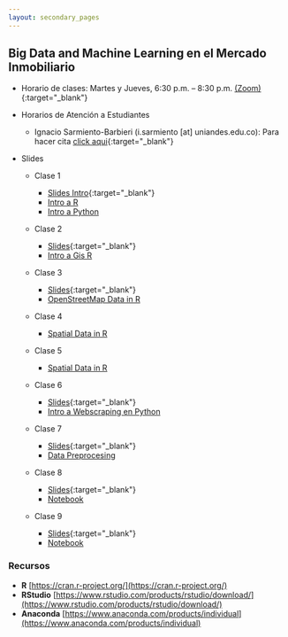 ```yaml
---
layout: secondary_pages
---
```


## Big Data and Machine Learning en el Mercado Inmobiliario 


- Horario de clases: Martes y Jueves, 6:30 p.m. – 8:30 p.m. [(Zoom)]( https://uniandes-edu-co.zoom.us/j/83424404755){:target="_blank"}
- Horarios de Atención a Estudiantes
	- Ignacio Sarmiento-Barbieri (i.sarmiento [at] uniandes.edu.co): Para hacer cita [click aqui](https://calendly.com/i-sarmiento/horarios-atencion-estudiantes){:target="_blank"}
	

- Slides
	- Clase 1
		- [Slides Intro](BDML/Lecture1.pdf){:target="_blank"}
		- [Intro a R](https://eduard-martinez.gitlab.io/bd-intro-r)
		- [Intro a Python](https://github.com/ECON-4676-UNIANDES-Fall-2021/e-TA/blob/main/e-ta3_python/e-ta3_python.ipynb)
		
	- Clase 2
		- [Slides](BDML/Lecture2.pdf){:target="_blank"}
		- [Intro a Gis R](https://eduard-martinez.gitlab.io/intro-gis-r)

	- Clase 3
		- [Slides](BDML/Lecture3.pdf){:target="_blank"}
		- [OpenStreetMap Data in R](https://github.com/eduard-martinez/bd_gis/)

	- Clase 4 
		- [Spatial Data in R](https://github.com/eduard-martinez/bd_gis/)

	- Clase 5
		- [Spatial Data in R](https://github.com/eduard-martinez/bd_gis/)

	- Clase 6
		- [Slides](BDML/Lecture6.pdf){:target="_blank"}
		- [Intro a Webscraping en Python](https://github.com/ECON-4676-UNIANDES-Fall-2021/e-TA/blob/main/e-ta4_webscraping_basics/e-ta4_webscraping_basics.ipynb)

 	- Clase 7
		- [Slides](BDML/Lecture7.pdf){:target="_blank"}
		- [Data Preprocesing](https://github.com/ignaciomsarmiento/ignaciomsarmiento.github.io/blob/master/teaching/BDML/Data%20preprocesing.ipynb)

	- Clase 8
		- [Slides](BDML/Lecture8.pdf){:target="_blank"}
		- [Notebook ]()
		
	- Clase 9
		- [Slides](BDML/Lecture9.pdf){:target="_blank"}
		- [Notebook ]()
		

### Recursos

- **R**  [https://cran.r-project.org/](https://cran.r-project.org/)
- **RStudio**  [https://www.rstudio.com/products/rstudio/download/](https://www.rstudio.com/products/rstudio/download/)
- **Anaconda** [https://www.anaconda.com/products/individual](https://www.anaconda.com/products/individual)
